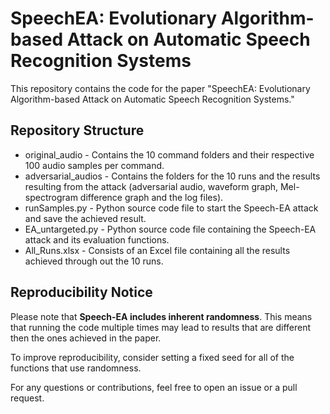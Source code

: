 # SpeechEA: Evolutionary Algorithm-based Attack on Automatic Speech Recognition Systems
This repository contains the code for the paper "SpeechEA: Evolutionary Algorithm-based Attack on Automatic Speech Recognition Systems."

## Repository Structure
- original_audio - Contains the 10 command folders and their respective 100 audio samples per command.
- adversarial_audios - Contains the folders for the 10 runs and the results resulting from the attack (adversarial audio, waveform graph, Mel-spectrogram difference graph and the log files).
- runSamples.py - Python source code file to start the Speech-EA attack and save the achieved result.
- EA_untargeted.py - Python source code file containing the Speech-EA attack and its evaluation functions.
- All_Runs.xlsx - Consists of an Excel file containing all the results achieved through out the 10 runs.

## Reproducibility Notice

Please note that **Speech-EA includes inherent randomness**. This means that running the code multiple times may lead to results that are different then the ones achieved in the paper.

To improve reproducibility, consider setting a fixed seed for all of the functions that use randomness. 

For any questions or contributions, feel free to open an issue or a pull request.
